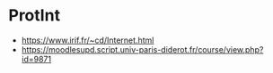 # ProtInt

* https://www.irif.fr/~cd/Internet.html
* https://moodlesupd.script.univ-paris-diderot.fr/course/view.php?id=9871
